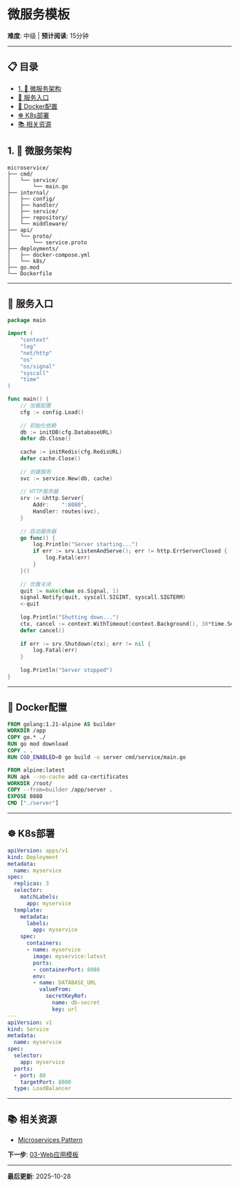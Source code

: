 # 微服务模板

**难度**: 中级 | **预计阅读**: 15分钟

---

## 📋 目录


- [1. 📖 微服务架构](#1--微服务架构)
- [🎯 服务入口](#-服务入口)
- [🐳 Docker配置](#-docker配置)
- [☸️ K8s部署](#-k8s部署)
- [📚 相关资源](#-相关资源)

## 1. 📖 微服务架构

```
microservice/
├── cmd/
│   └── service/
│       └── main.go
├── internal/
│   ├── config/
│   ├── handler/
│   ├── service/
│   ├── repository/
│   └── middleware/
├── api/
│   └── proto/
│       └── service.proto
├── deployments/
│   ├── docker-compose.yml
│   └── k8s/
├── go.mod
└── Dockerfile
```

---

## 🎯 服务入口

```go
package main

import (
    "context"
    "log"
    "net/http"
    "os"
    "os/signal"
    "syscall"
    "time"
)

func main() {
    // 加载配置
    cfg := config.Load()
    
    // 初始化依赖
    db := initDB(cfg.DatabaseURL)
    defer db.Close()
    
    cache := initRedis(cfg.RedisURL)
    defer cache.Close()
    
    // 创建服务
    svc := service.New(db, cache)
    
    // HTTP服务器
    srv := &http.Server{
        Addr:    ":8080",
        Handler: routes(svc),
    }
    
    // 启动服务器
    go func() {
        log.Println("Server starting...")
        if err := srv.ListenAndServe(); err != http.ErrServerClosed {
            log.Fatal(err)
        }
    }()
    
    // 优雅关闭
    quit := make(chan os.Signal, 1)
    signal.Notify(quit, syscall.SIGINT, syscall.SIGTERM)
    <-quit
    
    log.Println("Shutting down...")
    ctx, cancel := context.WithTimeout(context.Background(), 30*time.Second)
    defer cancel()
    
    if err := srv.Shutdown(ctx); err != nil {
        log.Fatal(err)
    }
    
    log.Println("Server stopped")
}
```

---

## 🐳 Docker配置

```dockerfile
FROM golang:1.21-alpine AS builder
WORKDIR /app
COPY go.* ./
RUN go mod download
COPY . .
RUN CGO_ENABLED=0 go build -o server cmd/service/main.go

FROM alpine:latest
RUN apk --no-cache add ca-certificates
WORKDIR /root/
COPY --from=builder /app/server .
EXPOSE 8080
CMD ["./server"]
```

---

## ☸️ K8s部署

```yaml
apiVersion: apps/v1
kind: Deployment
metadata:
  name: myservice
spec:
  replicas: 3
  selector:
    matchLabels:
      app: myservice
  template:
    metadata:
      labels:
        app: myservice
    spec:
      containers:
      - name: myservice
        image: myservice:latest
        ports:
        - containerPort: 8080
        env:
        - name: DATABASE_URL
          valueFrom:
            secretKeyRef:
              name: db-secret
              key: url
---
apiVersion: v1
kind: Service
metadata:
  name: myservice
spec:
  selector:
    app: myservice
  ports:
  - port: 80
    targetPort: 8080
  type: LoadBalancer
```

---

## 📚 相关资源

- [Microservices Pattern](https://microservices.io/)

**下一步**: [03-Web应用模板](./03-Web应用模板.md)

---

**最后更新**: 2025-10-28

